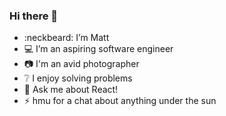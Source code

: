 ### Hi there 👋

- :neckbeard: I’m Matt
- :computer: I’m an aspiring software engineer
- :camera: I'm an avid photographer
- :grey_question: I enjoy solving problems
- 💬 Ask me about React! 
- ⚡ hmu for a chat about anything under the sun


